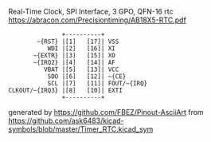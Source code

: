 Real-Time Clock, SPI Interface, 3 GPO, QFN-16
rtc
https://abracon.com/Precisiontiming/AB18X5-RTC.pdf


	               +----------+
	        ~{RST} |[1]   [17]| VSS
	           WDI |[2]   [16]| XI
	       ~{EXTR} |[3]   [15]| XO
	       ~{IRQ2} |[4]   [14]| AF
	          VBAT |[5]   [13]| VCC
	           SDO |[6]   [12]| ~{CE}
	           SCL |[7]   [11]| FOUT/~{IRQ}
	CLKOUT/~{IRQ3} |[8]   [10]| EXTI
	               +----------+


generated by https://github.com/FBEZ/Pinout-AsciiArt from https://github.com/ask6483/kicad-symbols/blob/master/Timer_RTC.kicad_sym